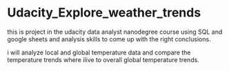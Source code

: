 # Udacity_Explore_weather_trends
this is project in the udacity data analyst nanodegree course using SQL and google sheets and analysis skills to come up with the right conclusions.

i will analyze local and global temperature data and compare the temperature trends where ilive to overall global temperature trends.
